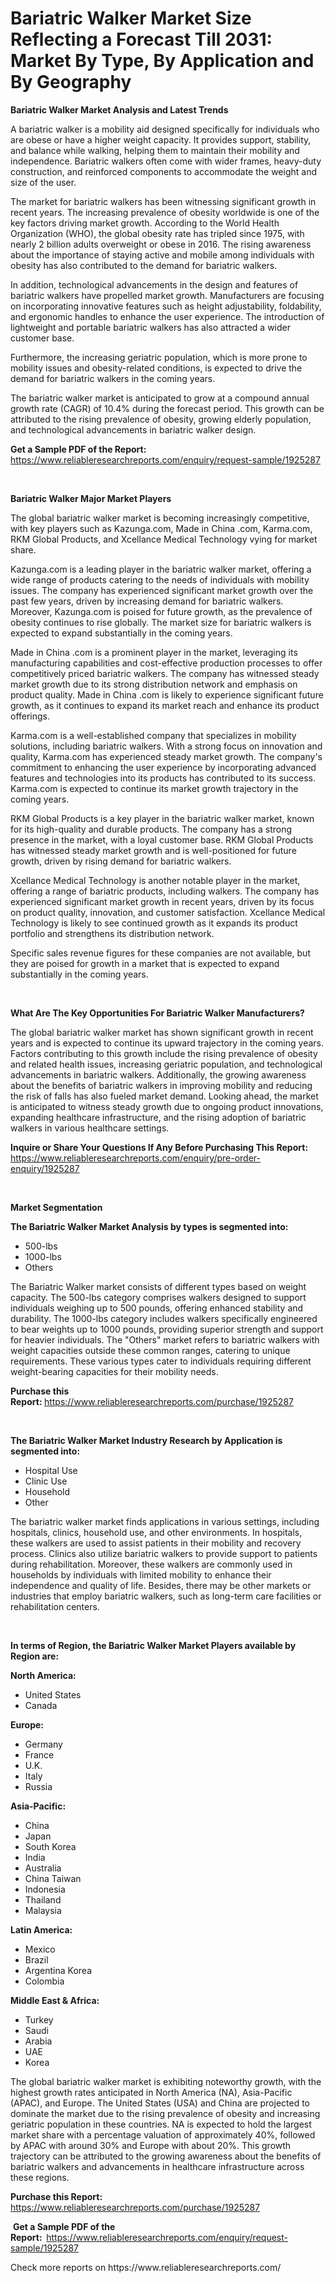 <p><h1>Bariatric Walker Market Size Reflecting a Forecast Till 2031: Market By Type, By Application and By Geography</h1></p><p><strong>Bariatric Walker Market Analysis and Latest Trends</strong></p>
<p><p>A bariatric walker is a mobility aid designed specifically for individuals who are obese or have a higher weight capacity. It provides support, stability, and balance while walking, helping them to maintain their mobility and independence. Bariatric walkers often come with wider frames, heavy-duty construction, and reinforced components to accommodate the weight and size of the user.</p><p>The market for bariatric walkers has been witnessing significant growth in recent years. The increasing prevalence of obesity worldwide is one of the key factors driving market growth. According to the World Health Organization (WHO), the global obesity rate has tripled since 1975, with nearly 2 billion adults overweight or obese in 2016. The rising awareness about the importance of staying active and mobile among individuals with obesity has also contributed to the demand for bariatric walkers.</p><p>In addition, technological advancements in the design and features of bariatric walkers have propelled market growth. Manufacturers are focusing on incorporating innovative features such as height adjustability, foldability, and ergonomic handles to enhance the user experience. The introduction of lightweight and portable bariatric walkers has also attracted a wider customer base.</p><p>Furthermore, the increasing geriatric population, which is more prone to mobility issues and obesity-related conditions, is expected to drive the demand for bariatric walkers in the coming years.</p><p>The bariatric walker market is anticipated to grow at a compound annual growth rate (CAGR) of 10.4% during the forecast period. This growth can be attributed to the rising prevalence of obesity, growing elderly population, and technological advancements in bariatric walker design.</p></p>
<p><strong>Get a Sample PDF of the Report:&nbsp;</strong> <a href="https://www.reliableresearchreports.com/enquiry/request-sample/1925287">https://www.reliableresearchreports.com/enquiry/request-sample/1925287</a></p>
<p>&nbsp;</p>
<p><strong>Bariatric Walker Major Market Players</strong></p>
<p><p>The global bariatric walker market is becoming increasingly competitive, with key players such as Kazunga.com, Made in China .com, Karma.com, RKM Global Products, and Xcellance Medical Technology vying for market share.</p><p>Kazunga.com is a leading player in the bariatric walker market, offering a wide range of products catering to the needs of individuals with mobility issues. The company has experienced significant market growth over the past few years, driven by increasing demand for bariatric walkers. Moreover, Kazunga.com is poised for future growth, as the prevalence of obesity continues to rise globally. The market size for bariatric walkers is expected to expand substantially in the coming years.</p><p>Made in China .com is a prominent player in the market, leveraging its manufacturing capabilities and cost-effective production processes to offer competitively priced bariatric walkers. The company has witnessed steady market growth due to its strong distribution network and emphasis on product quality. Made in China .com is likely to experience significant future growth, as it continues to expand its market reach and enhance its product offerings.</p><p>Karma.com is a well-established company that specializes in mobility solutions, including bariatric walkers. With a strong focus on innovation and quality, Karma.com has experienced steady market growth. The company's commitment to enhancing the user experience by incorporating advanced features and technologies into its products has contributed to its success. Karma.com is expected to continue its market growth trajectory in the coming years.</p><p>RKM Global Products is a key player in the bariatric walker market, known for its high-quality and durable products. The company has a strong presence in the market, with a loyal customer base. RKM Global Products has witnessed steady market growth and is well-positioned for future growth, driven by rising demand for bariatric walkers.</p><p>Xcellance Medical Technology is another notable player in the market, offering a range of bariatric products, including walkers. The company has experienced significant market growth in recent years, driven by its focus on product quality, innovation, and customer satisfaction. Xcellance Medical Technology is likely to see continued growth as it expands its product portfolio and strengthens its distribution network.</p><p>Specific sales revenue figures for these companies are not available, but they are poised for growth in a market that is expected to expand substantially in the coming years.</p></p>
<p>&nbsp;</p>
<p><strong>What Are The Key Opportunities For Bariatric Walker Manufacturers?</strong></p>
<p><p>The global bariatric walker market has shown significant growth in recent years and is expected to continue its upward trajectory in the coming years. Factors contributing to this growth include the rising prevalence of obesity and related health issues, increasing geriatric population, and technological advancements in bariatric walkers. Additionally, the growing awareness about the benefits of bariatric walkers in improving mobility and reducing the risk of falls has also fueled market demand. Looking ahead, the market is anticipated to witness steady growth due to ongoing product innovations, expanding healthcare infrastructure, and the rising adoption of bariatric walkers in various healthcare settings.</p></p>
<p><strong>Inquire or Share Your Questions If Any Before Purchasing This Report:</strong> <a href="https://www.reliableresearchreports.com/enquiry/pre-order-enquiry/1925287">https://www.reliableresearchreports.com/enquiry/pre-order-enquiry/1925287</a></p>
<p>&nbsp;</p>
<p><strong>Market Segmentation</strong></p>
<p><strong>The Bariatric Walker Market Analysis by types is segmented into:</strong></p>
<p><ul><li>500-lbs</li><li>1000-lbs</li><li>Others</li></ul></p>
<p><p>The Bariatric Walker market consists of different types based on weight capacity. The 500-lbs category comprises walkers designed to support individuals weighing up to 500 pounds, offering enhanced stability and durability. The 1000-lbs category includes walkers specifically engineered to bear weights up to 1000 pounds, providing superior strength and support for heavier individuals. The "Others" market refers to bariatric walkers with weight capacities outside these common ranges, catering to unique requirements. These various types cater to individuals requiring different weight-bearing capacities for their mobility needs.</p></p>
<p><strong>Purchase this Report:&nbsp;</strong><a href="https://www.reliableresearchreports.com/purchase/1925287">https://www.reliableresearchreports.com/purchase/1925287</a></p>
<p>&nbsp;</p>
<p><strong>The Bariatric Walker Market Industry Research by Application is segmented into:</strong></p>
<p><ul><li>Hospital Use</li><li>Clinic Use</li><li>Household</li><li>Other</li></ul></p>
<p><p>The bariatric walker market finds applications in various settings, including hospitals, clinics, household use, and other environments. In hospitals, these walkers are used to assist patients in their mobility and recovery process. Clinics also utilize bariatric walkers to provide support to patients during rehabilitation. Moreover, these walkers are commonly used in households by individuals with limited mobility to enhance their independence and quality of life. Besides, there may be other markets or industries that employ bariatric walkers, such as long-term care facilities or rehabilitation centers.</p></p>
<p>&nbsp;</p>
<p><strong>In terms of Region, the Bariatric Walker Market Players available by Region are:</strong></p>
<p>
    <p> <strong> North America: </strong>
        <ul>
            <li>United States</li>
            <li>Canada</li>
        </ul>
        </p> 
    <p> <strong> Europe: </strong>
        <ul>
            <li>Germany</li>
            <li>France</li>
            <li>U.K.</li>
            <li>Italy</li>
            <li>Russia</li>
        </ul>
        </p> 
    <p> <strong> Asia-Pacific: </strong>
        <ul>
            <li>China</li>
            <li>Japan</li>
            <li>South Korea</li>
            <li>India</li>
            <li>Australia</li>
            <li>China Taiwan</li>
            <li>Indonesia</li>
            <li>Thailand</li>
            <li>Malaysia</li>
        </ul>
        </p> 
    <p> <strong> Latin America: </strong>
        <ul>
            <li>Mexico</li>
            <li>Brazil</li>
            <li>Argentina Korea</li>
            <li>Colombia</li>
        </ul>
        </p> 
    <p> <strong> Middle East & Africa: </strong>
        <ul>
            <li>Turkey</li>
            <li>Saudi</li>
            <li>Arabia</li>
            <li>UAE</li>
            <li>Korea</li>
        </ul>
    </p>
    </p>
<p><p>The global bariatric walker market is exhibiting noteworthy growth, with the highest growth rates anticipated in North America (NA), Asia-Pacific (APAC), and Europe. The United States (USA) and China are projected to dominate the market due to the rising prevalence of obesity and increasing geriatric population in these countries. NA is expected to hold the largest market share with a percentage valuation of approximately 40%, followed by APAC with around 30% and Europe with about 20%. This growth trajectory can be attributed to the growing awareness about the benefits of bariatric walkers and advancements in healthcare infrastructure across these regions.</p></p>
<p><strong>Purchase this Report: </strong><a href="https://www.reliableresearchreports.com/purchase/1925287">https://www.reliableresearchreports.com/purchase/1925287</a></p>
<p>&nbsp;<strong>Get a Sample PDF of the Report:&nbsp;&nbsp;</strong><a href="https://www.reliableresearchreports.com/enquiry/request-sample/1925287">https://www.reliableresearchreports.com/enquiry/request-sample/1925287</a></p>
<p><strong></strong></p>
<p>Check more reports on https://www.reliableresearchreports.com/</p>